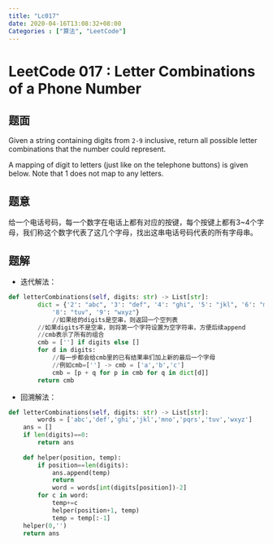 ```yaml
---
title: "Lc017"
date: 2020-04-16T13:08:32+08:00
Categories : ["算法", "LeetCode"]
---
```


# LeetCode 017 : Letter Combinations of a Phone Number

## 题面

Given a string containing digits from `2-9` inclusive, return all possible letter combinations that the number could represent.

A mapping of digit to letters (just like on the telephone buttons) is given below. Note that 1 does not map to any letters.

## 题意

给一个电话号码，每一个数字在电话上都有对应的按键，每个按键上都有3~4个字母，我们称这个数字代表了这几个字母，找出这串电话号码代表的所有字母串。

## 题解

- 迭代解法：

```python
def letterCombinations(self, digits: str) -> List[str]:
        dict = {'2': "abc", '3': "def", '4': "ghi", '5': "jkl", '6': "mno", '7': "pqrs",
            '8': "tuv", '9': "wxyz"}
    		//如果给的digits是空串，则返回一个空列表
      	//如果digits不是空串，则将第一个字符设置为空字符串，方便后续append
        //cmb表示了所有的组合
        cmb = [''] if digits else []
        for d in digits:
          	//每一步都会给cmb里的已有结果串们加上新的最后一个字母
            //例如cmb=[''] -> cmb = ['a','b','c']
            cmb = [p + q for p in cmb for q in dict[d]]
        return cmb
```

- 回溯解法：

```python
def letterCombinations(self, digits: str) -> List[str]:
		words = ['abc','def','ghi','jkl','mno','pqrs','tuv','wxyz']
    ans = []
    if len(digits)==0:
      	return ans
        
    def helper(position, temp):
      	if position==len(digits):
          	ans.append(temp)
            return
    		word = words[int(digits[position])-2]
        for c in word:
          	temp+=c
            helper(position+1, temp)
            temp = temp[:-1]        
    helper(0,'')
    return ans
```
